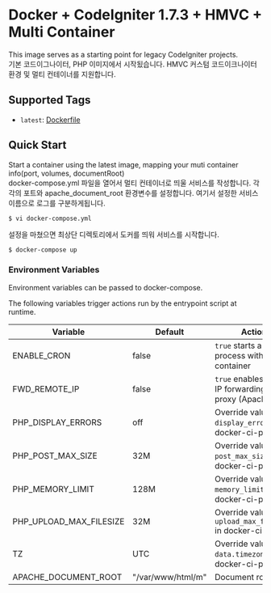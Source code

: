 # Docker + CodeIgniter 1.7.3 + HMVC + Multi Container

This image serves as a starting point for legacy CodeIgniter projects.  
기본 코드이그나이터, PHP 이미지에서 시작됬습니다. HMVC 커스텀 코드이크나이터 환경 및 멀티 컨테이너를 지원합니다.

## Supported Tags

- `latest`: [Dockerfile](https://github.com/hojin-kr/docker-codeigniter-hmvc/blob/master/Dockerfile)

## Quick Start

Start a container using the latest image, mapping your muti container info(port, volumes, documentRoot)  
docker-compose.yml 파일을 열어서 멀티 컨테이너로 띄울 서비스를 작성합니다. 각각의 포트와 apache_document_root 환경변수를 설정합니다. 여기서 설정한 서비스 이름으로 로그를 구분하게됩니다.

```shell
$ vi docker-compose.yml
```

설정을 마쳤으면 최상단 디렉토리에서 도커를 띄워 서비스를 시작합니다.

```shell
$ docker-compose up
```

### Environment Variables

Environment variables can be passed to docker-compose.

The following variables trigger actions run by the entrypoint script at runtime.

| Variable | Default | Action |
| -------- | ------- | ------ |
| ENABLE_CRON | false | `true` starts a cron process within the container |
| FWD_REMOTE_IP | false | `true` enables remote IP forwarding from proxy (Apache) |
| PHP_DISPLAY_ERRORS | off | Override value for `display_errors` in docker-ci-php.ini |
| PHP_POST_MAX_SIZE | 32M | Override value for `post_max_size` in docker-ci-php.ini |
| PHP_MEMORY_LIMIT | 128M | Override value for `memory_limit` in docker-ci-php.ini |
| PHP_UPLOAD_MAX_FILESIZE | 32M | Override value for `upload_max_filesize` in docker-ci-php.ini |
| TZ | UTC | Override value for `data.timezone` in docker-ci-php.ini |
|APACHE_DOCUMENT_ROOT|"/var/www/html/m"|Document root|

